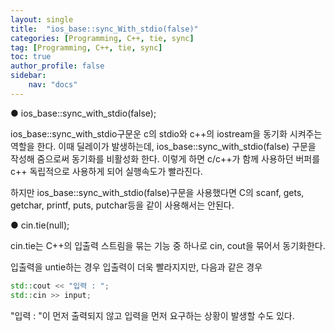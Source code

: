 ```yaml
---
layout: single
title:  "ios_base::sync_With_stdio(false)"
categories: [Programming, C++, tie, sync]
tag: [Programming, C++, tie, sync]
toc: true
author_profile: false
sidebar:
    nav: "docs"
---
```


● ios_base::sync_with_stdio(false);

   ios_base::sync_with_stdio구문운 c의 stdio와 c++의 iostream을 동기화 시켜주는 역할을 한다. 이때 딜레이가 발생하는데, ios_base::sync_with_stdio(false) 구문을 작성해 줌으로써 동기화를 비활성화 한다. 이렇게 하면 c/c++가 함께 사용하던 버퍼를 c++ 독립적으로 사용하게 되어 실행속도가 빨라진다.

   하지만 ios_base::sync_with_stdio(false)구문을 사용했다면 C의 scanf, gets, getchar, printf, puts, putchar등을 같이 사용해서는 안된다.



●  cin.tie(null);

cin.tie는 C++의 입출력 스트림을 묶는 기능 중 하나로 cin, cout을 묶어서 동기화한다.



입출력을 untie하는 경우 입출력이 더욱 빨라지지만, 다음과 같은 경우

```c++
std::cout << "입력 : ";
std::cin >> input;
```

"입력 : "이 먼저 출력되지 않고 입력을 먼저 요구하는 상황이 발생할 수도 있다.